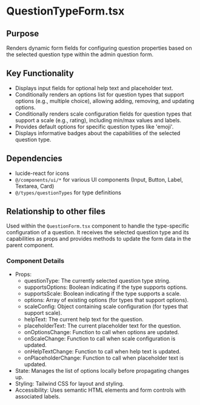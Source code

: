 # QuestionTypeForm.tsx

## Purpose
Renders dynamic form fields for configuring question properties based on the selected question type within the admin question form.

## Key Functionality
- Displays input fields for optional help text and placeholder text.
- Conditionally renders an options list for question types that support options (e.g., multiple choice), allowing adding, removing, and updating options.
- Conditionally renders scale configuration fields for question types that support a scale (e.g., rating), including min/max values and labels.
- Provides default options for specific question types like 'emoji'.
- Displays informative badges about the capabilities of the selected question type.

## Dependencies
- lucide-react for icons
- `@/components/ui/*` for various UI components (Input, Button, Label, Textarea, Card)
- `@/types/questionTypes` for type definitions

## Relationship to other files
Used within the `QuestionForm.tsx` component to handle the type-specific configuration of a question. It receives the selected question type and its capabilities as props and provides methods to update the form data in the parent component.

### Component Details
- Props:
  - questionType: The currently selected question type string.
  - supportsOptions: Boolean indicating if the type supports options.
  - supportsScale: Boolean indicating if the type supports a scale.
  - options: Array of existing options (for types that support options).
  - scaleConfig: Object containing scale configuration (for types that support scale).
  - helpText: The current help text for the question.
  - placeholderText: The current placeholder text for the question.
  - onOptionsChange: Function to call when options are updated.
  - onScaleChange: Function to call when scale configuration is updated.
  - onHelpTextChange: Function to call when help text is updated.
  - onPlaceholderChange: Function to call when placeholder text is updated.
- State: Manages the list of options locally before propagating changes up.
- Styling: Tailwind CSS for layout and styling.
- Accessibility: Uses semantic HTML elements and form controls with associated labels.
